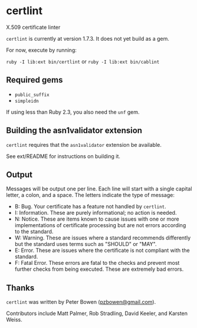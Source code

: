 # certlint
X.509 certificate linter

`certlint` is currently at version 1.7.3.  It does not yet build as a gem.

For now, execute by running:

`ruby -I lib:ext bin/certlint` or `ruby -I lib:ext bin/cablint`

## Required gems

* `public_suffix`
* `simpleidn`

If using less than Ruby 2.3, you also need the `unf` gem.

## Building the asn1validator extension

`certlint` requires that the `asn1validator` extension be available.

See ext/README for instructions on building it.

## Output

Messages will be output one per line.  Each line will start with a single
capital letter, a colon, and a space. The letters indicate the type of message:

* B: Bug. Your certificate has a feature not handled by `certlint`.
* I: Information.  These are purely informational; no action is needed.
* N: Notice.  These are items known to cause issues with one or more implementations of certificate processing but are not errors according to the standard.
* W: Warning.  These are issues where a standard recommends differently but the standard uses terms such as "SHOULD" or "MAY".
* E: Error.  These are issues where the certificate is not compliant with the standard.
* F: Fatal Error.  These errors are fatal to the checks and prevent most further checks from being executed.  These are extremely bad errors.

## Thanks

`certlint` was written by Peter Bowen (pzbowen@gmail.com).

Contributors include Matt Palmer, Rob Stradling, David Keeler, and Karsten Weiss.
